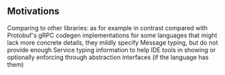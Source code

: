 ## Motivations

Comparing to other libraries:
as for example in contrast compared with Protobuf's gRPC codegen
implementations for some languages that might lack more concrete details,
they mildly specify Message typing, but do not provide enough Service
typing information to help IDE tools in showing or optionally enforcing
through abstraction interfaces (if the language has them)

